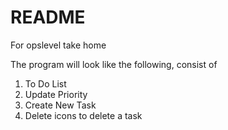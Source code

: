 # README

For opslevel take home

The program will look like the following, consist of 
1. To Do List
2. Update Priority
3. Create New Task 
4. Delete icons to delete a task 
